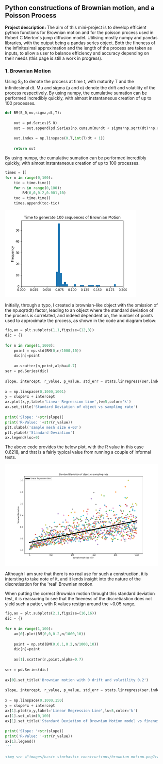 ## Python constructions of Brownian motion, and a Poisson Process

**Project description:** The aim of this mini-project is to develop efficient python functions for Brownian motion and for the poisson process used in Robert C Merton's jump diffusion model. Utilising mostly numpy and pandas libraries, with the output being a pandas series object. Both the fineness of the infinitesimal approximation and the length of the process are taken as inputs, to allow a user to balance efficiency and accuracy depending on their needs (this page is still a work in progress). 

### 1. Brownian Motion

Using S<sub>0</sub> to denote the process at time t, with maturity T and the infinitesimal dt. Mu and sigma (&mu; and &sigma;) denote the drift and volatility of the process respectively. By using numpy, the cumulative sumation can be performed incredibly quickly, with almost instantaneous creation of up to 100 processes. 

```python
def BM(S_0,mu,sigma,dt,T):
    
    out = pd.Series(S_0)
    out = out.append(pd.Series(np.cumsum(mu*dt + sigma*np.sqrt(dt)*np.random.normal(0,1,int(T/dt)))),ignore_index=True)
    
    out.index = np.linspace(0,T,int(T/dt + 1))
    
    return out
```
By using numpy, the cumulative sumation can be performed incredibly quickly, with almost instantaneous creation of up to 100 processes.


```python
times = []
for n in range(0,100): 
    tic = time.time()
    for n in range(0,100):
        BM(0,0,0.2,0.001,10)
    toc = time.time()
    times.append(toc-tic)
```
<img src ="images/basic stochastic constructions/hundred brownian motions histo.png?raw=true">

Initially, through a typo, I created a brownian-like object with the omission of the np.sqrt(dt) factor, leading to an object where the standard deviation of the process is correlated, and indeed dependent on, the number of points used to approximate the process, as shown in the code and diagram below:

```python
fig,ax = plt.subplots(1,1,figsize=(12,8))
dic = {}

for n in range(1,1000):
    point = np.std(BM(0,n/1000,10))
    dic[n]=point
    
    ax.scatter(n,point,alpha=0.7)
ser = pd.Series(dic)
    
slope, intercept, r_value, p_value, std_err = stats.linregress(ser.index,ser)

x = np.linspace(0,1000,1001)
y = slope*x + intercept
ax.plot(x,y,label='Linear Regression Line',lw=5,color='k')
ax.set_title('Standard Deviation of object vs sampling rate')

print('Slope: '+str(slope))
print('R-Value: '+str(r_value))
plt.xlabel('sample mesh size e-03')
plt.ylabel('Standard Deviation')
ax.legend(loc=0)
```
The above code provides the below plot, with the R value in this case 0.6218, and that is a fairly typical value from running a couple of informal tests.

<img src ="images/basic stochastic constructions/failed brownian.png?raw=true">

Although I am sure that there is no real use for such a construction, it is intersting to take note of it, and it lends insight into the nature of the discretisation for the 'real' Brownian motion.

When putting the correct Brownian motion throught this standard deviation test, it is reassuring to see that the fineness of the discretiastion does not yield such a patter, with R values restign around the ~0.05 range.

```python
fig,ax = plt.subplots(2,1,figsize=(16,16))
dic = {}

for n in range(1,100):
    ax[0].plot(BM(0,0,0.2,n/1000,10))
    
    point = np.std(BM(0,0.1,0.2,n/1000,10))
    dic[n]=point
    
    ax[1].scatter(n,point,alpha=0.7)
    
ser = pd.Series(dic)

ax[0].set_title('Brownian motion with 0 drift and volatility 0.2')
    
slope, intercept, r_value, p_value, std_err = stats.linregress(ser.index,ser)

x = np.linspace(0,1000,150)
y = slope*x + intercept
ax[1].plot(x,y,label='Linear Regression Line',lw=5,color='k')
ax[1].set_xlim(0,100)
ax[1].set_title('Standard Deviation of Brownian Motion model vs fineness of mesh')

print('Slope: '+str(slope))
print('R-Value: '+str(r_value))
ax[1].legend()
'''

<img src ="images/basic stochastic constructions/brownian motion.png?raw=true">
